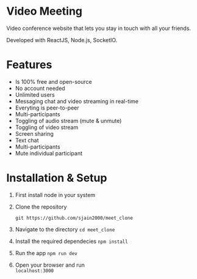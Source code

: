 # Video Meeting

Video conference website that lets you stay in touch with all your friends.

Developed with ReactJS, Node.js, SocketIO.


# Features
- Is 100% free and open-source
- No account needed
- Unlimited users
- Messaging chat and video streaming in real-time
- Everyting is peer-to-peer
- Multi-participants
- Toggling of audio stream (mute & unmute)
- Toggling of video stream
- Screen sharing
- Text chat
- Multi-participants
- Mute individual participant

# Installation & Setup

1. First install node in your system
2. Clone the repository 

    ```git https://github.com/sjain2000/meet_clone```

3. Navigate to the directory
    ```cd meet_clone```

4. Install the required dependecies
    ```npm install```

5. Run the app
    ```npm run dev```
6. Open your browser and run                
    ```localhost:3000```
